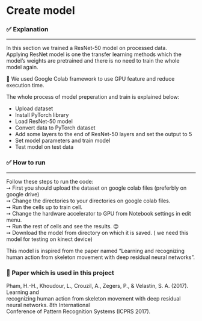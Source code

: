 <h1 class="code-line" data-line-start=0 data-line-end=1 ><a id="Create_model_0"></a>Create model</h1>
<h3 class="code-line" data-line-start=2 data-line-end=3 ><a id="_Explanation_2"></a>✅ Explanation</h3>
<hr>
<p class="has-line-data" data-line-start="5" data-line-end="7">In this section we trained a ResNet-50 model on processed data.<br>
Applying ResNet model is one the transfer learning methods which the model’s weights are pretrained and there is no need to train the whole model again.</p>
<p class="has-line-data" data-line-start="9" data-line-end="10">📌 We used Google Colab framework to use GPU feature and reduce execution time.</p>
<p class="has-line-data" data-line-start="11" data-line-end="12">The whole process of model preperation and train is explained below:</p>
<ul>
<li class="has-line-data" data-line-start="13" data-line-end="14">Upload dataset</li>
<li class="has-line-data" data-line-start="14" data-line-end="15">Install PyTorch library</li>
<li class="has-line-data" data-line-start="15" data-line-end="16">Load ResNet-50 model</li>
<li class="has-line-data" data-line-start="16" data-line-end="17">Convert data to PyTorch dataset</li>
<li class="has-line-data" data-line-start="17" data-line-end="18">Add some layers to the end of ResNet-50 layers and set the output to 5</li>
<li class="has-line-data" data-line-start="18" data-line-end="19">Set model parameters and train model</li>
<li class="has-line-data" data-line-start="19" data-line-end="21">Test model on test data</li>
</ul>
<h3 class="code-line" data-line-start=21 data-line-end=22 ><a id="__How_to_run_21"></a>✅  How to run</h3>
<hr>
<p class="has-line-data" data-line-start="24" data-line-end="30">Follow these steps to run the code:<br>
➙ First you should upload the dataset on google colab files (preferbly on google drive)<br>
➙ Change the directories to your directories on google colab files.<br>
➙ Run the cells up to train cell.<br>
➙ Change the hardware accelerator to GPU from Notebook settings in edit menu.<br>
➙ Run the rest of cells and see the results. 😊<br>
➙ Download the model from directory on which it is saved. ( we need this model for testing on kinect device)
</p>
<p class="has-line-data" data-line-start="32" data-line-end="33">This model is inspired from the paper named “Learning and recognizing human action from skeleton movement with deep residual neural networks”.</p>
<h3 class="code-line" data-line-start=34 data-line-end=35 ><a id="_Paper_which_is_used_in_this_project_34"></a>📝 Paper which is used in this project</h3>
<p class="has-line-data" data-line-start="35" data-line-end="38">Pham, H.-H., Khoudour, L., Crouzil, A., Zegers, P., &amp; Velastin, S. A. (2017). Learning and<br>
recognizing human action from skeleton movement with deep residual neural networks. 8th International<br>
Conference of Pattern Recognition Systems (ICPRS 2017).</p>
